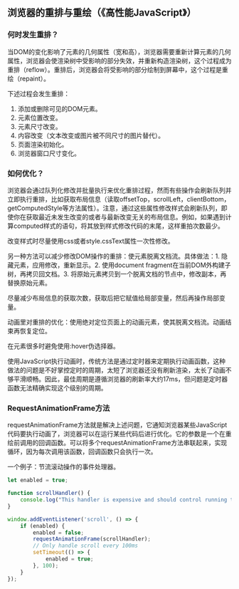 ## 浏览器的重排与重绘（《高性能JavaScript》）

### 何时发生重排？
当DOM的变化影响了元素的几何属性（宽和高），浏览器需要重新计算元素的几何属性，浏览器会使渲染树中受影响的部分失效，并重新构造渲染树，这个过程成为重排（reflow）。重排后，浏览器会将受影响的部分绘制到屏幕中，这个过程是重绘（repaint）。

下述过程会发生重排：
1. 添加或删除可见的DOM元素。
2. 元素位置改变。
3. 元素尺寸改变。
4. 内容改变（文本改变或图片被不同尺寸的图片替代）。
5. 页面渲染初始化。
6. 浏览器窗口尺寸变化。

### 如何优化？
浏览器会通过队列化修改并批量执行来优化重排过程，然而有些操作会刷新队列并立即执行重排，比如获取布局信息（读取offsetTop，scrollLeft，clientBottom，getComputedStyle等方法属性）。注意，通过这些属性修改样式会刷新队列，即使你在获取最近未发生改变的或者与最新改变无关的布局信息。例如，如果遇到计算computed样式的语句，将其放到样式修改代码的末尾，这样重拍次数最少。

改变样式时尽量使用css或者style.cssText属性一次性修改。

另一种方法可以减少修改DOM操作的重排：使元素脱离文档流。具体做法：1. 隐藏元素，应用修改，重新显示。2. 使用document fragment在当前DOM外构建子树，再拷贝回文档。3. 将原始元素拷贝到一个脱离文档的节点中，修改副本，再替换原始元素。

尽量减少布局信息的获取次数，获取后把它赋值给局部变量，然后再操作局部变量。

动画里对重排的优化：使用绝对定位页面上的动画元素，使其脱离文档流。动画结束再恢复定位。

在元素很多时避免使用:hover伪选择器。

使用JavaScript执行动画时，传统方法是通过定时器来定期执行动画函数，这种做法的问题是不好掌控定时的周期，太短了浏览器还没有刷新渲染，太长了动画不够平滑顺畅。因此，最佳周期是遵循浏览器的刷新率大约17ms，但问题是定时器函数无法精确实现这个级别的周期。

### RequestAnimationFrame方法
requestAnimationFrame方法就是解决上述问题，它通知浏览器某些JavaScript代码要执行动画了，浏览器可以在运行某些代码后进行优化。它的参数是一个在重绘前调用的回调函数。可以将多个requestAnimationFrame方法串联起来，实现循环，因为每次调用该函数，回调函数只会执行一次。

一个例子：节流滚动操作的事件处理器。

```javascript
let enabled = true;

function scrollHandler() {
    console.log("This handler is expensive and should control running times");
}

window.addEventListener('scroll', () => {
    if (enabled) {
        enabled = false;
        requestAnimationFrame(scrollHandler);
        // Only handle scroll every 100ms
        setTimeout(() => {
            enabled = true;
        }, 100);
    }
});
```